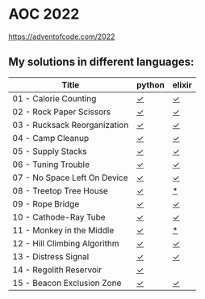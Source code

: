 # AOC 2022

https://adventofcode.com/2022


## My solutions in different languages:

| Title                        | python    | elixir    |
| -                            | -         | -         |
| 01 - Calorie Counting        | [✓][01py] | [✓][01ex] |
| 02 - Rock Paper Scissors     | [✓][02py] | [✓][02ex] |
| 03 - Rucksack Reorganization | [✓][03py] | [✓][03ex] |
| 04 - Camp Cleanup            | [✓][04py] | [✓][04ex] |
| 05 - Supply Stacks           | [✓][05py] | [✓][05ex] |
| 06 - Tuning Trouble          | [✓][06py] | [✓][06ex] |
| 07 - No Space Left On Device | [✓][07py] | [✓][07ex] |
| 08 - Treetop Tree House      | [✓][08py] | [*][08ex] |
| 09 - Rope Bridge             | [✓][09py] | [✓][09ex] |
| 10 - Cathode-Ray Tube        | [✓][10py] | [✓][10ex] |
| 11 - Monkey in the Middle    | [✓][11py] | [*][11ex] |
| 12 - Hill Climbing Algorithm | [✓][12py] | [✓][12ex] |
| 13 - Distress Signal         | [✓][13py] | [✓][13ex] |
| 14 - Regolith Reservoir      | [✓][14py] |           |
| 15 - Beacon Exclusion Zone   | [✓][15py] | [✓][15ex] |


[01py]:  python/day1.py
[02py]:  python/day2.py
[03py]:  python/day3.py
[04py]:  python/day4.py
[05py]:  python/day5.py
[06py]:  python/day6.py
[07py]:  python/day7.py
[08py]:  python/day8.py
[09py]:  python/day9.py
[10py]:  python/day10.py
[11py]:  python/day11.py
[12py]:  python/day12.py
[13py]:  python/day13.py
[14py]:  python/day14.py
[15py]:  python/day15.py

[01ex]: elixir/day1.exs
[02ex]: elixir/day2.livemd
[03ex]: elixir/day3.livemd
[04ex]: elixir/day4.livemd
[05ex]: elixir/day5.livemd
[06ex]: elixir/day6.livemd
[07ex]: elixir/day7.livemd
[08ex]: elixir/day8.livemd
[09ex]: elixir/day9.livemd
[10ex]: elixir/day10.livemd
[11ex]: elixir/day11.livemd
[12ex]: elixir/day12.livemd
[13ex]: elixir/day13.livemd
[15ex]: elixir/day15.livemd